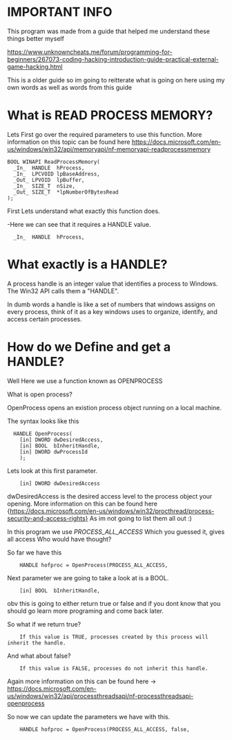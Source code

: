 # IMPORTANT INFO

This program was made from a guide that helped me understand these things better myself 

https://www.unknowncheats.me/forum/programming-for-beginners/267073-coding-hacking-introduction-guide-practical-external-game-hacking.html

This is a older guide so im going to reitterate what is going on here using my own words as well as words from this guide


# What is READ PROCESS MEMORY? 
Lets First go over the required parameters to use this function. More information on this topic can be found here https://docs.microsoft.com/en-us/windows/win32/api/memoryapi/nf-memoryapi-readprocessmemory

    BOOL WINAPI ReadProcessMemory(
      _In_  HANDLE  hProcess,
      _In_  LPCVOID lpBaseAddress,
      _Out_ LPVOID  lpBuffer,
      _In_  SIZE_T  nSize,
      _Out_ SIZE_T  *lpNumberOfBytesRead
    );

First Lets understand what exactly this function does.
  
  -Here we can see that it requires a HANDLE value.
      
      _In_  HANDLE  hProcess,
      
  # What exactly is a HANDLE?
  A process handle is an integer value that identifies a process to Windows. The Win32 API calls them a "HANDLE".
  
  In dumb words a handle is like a set of numbers that windows assigns on every process, think of it as a key windows uses to organize, identify, and access certain     processes.
  
  # How do we Define and get a HANDLE?
  
  Well Here we use a function known as OPENPROCESS
  
  What is open process?
  
  OpenProcess opens an existion process object running on a local machine.
  
  The syntax looks like this
  
      HANDLE OpenProcess(
        [in] DWORD dwDesiredAccess,
        [in] BOOL  bInheritHandle,
        [in] DWORD dwProcessId
        );
        
  Lets look at this first parameter.
      
        [in] DWORD dwDesiredAccess
        
  dwDesiredAccess is the desired access level to the process object your opening.
  More information on this can be found here {https://docs.microsoft.com/en-us/windows/win32/procthread/process-security-and-access-rights}
  As im not going to list them all out :)
  
  In this program we use *PROCESS_ALL_ACCESS*
  Which you guessed it, gives all access Who would have thought?
  
  So far we have this
        
        HANDLE hofproc = OpenProcess(PROCESS_ALL_ACCESS,
  
  Next parameter we are going to take a look at is a BOOL.
  
        [in] BOOL  bInheritHandle,
        
  obv this is going to either return true or false and if you dont know that you should go learn more programing and come back later.
  
  So what if we return true?
        
        If this value is TRUE, processes created by this process will inherit the handle.
  
  And what about false?
        
        If this value is FALSE, processes do not inherit this handle.
        
 Again more information on this can be found here -> https://docs.microsoft.com/en-us/windows/win32/api/processthreadsapi/nf-processthreadsapi-openprocess
 
 So now we can update the parameters we have with this.
 
        HANDLE hofproc = OpenProcess(PROCESS_ALL_ACCESS, false,
  
 
      
  
      
